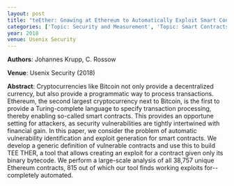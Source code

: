 ```yaml
---
layout: post
title: "teEther: Gnawing at Ethereum to Automatically Exploit Smart Contracts"
categories: ['Topic: Security and Measurement', 'Topic: Smart Contracts', '2018', 'Venue: Usenix Security']
year: 2018
venue: Usenix Security
---
```

**Authors**: Johannes Krupp, C. Rossow

**Venue**: Usenix Security (2018)

**Abstract**: Cryptocurrencies like Bitcoin not only provide a decentralized currency, but also provide a programmatic way to process transactions. Ethereum, the second largest cryptocurrency next to Bitcoin, is the first to provide a Turing-complete language to specify transaction processing, thereby enabling so-called smart contracts. This provides an opportune setting for attackers, as security vulnerabilities are tightly intertwined with financial gain. In this paper, we consider the problem of automatic vulnerability identification and exploit generation for smart contracts. We develop a generic definition of vulnerable contracts and use this to build TEE THER, a tool that allows creating an exploit for a contract given only its binary bytecode. We perform a large-scale analysis of all 38,757 unique Ethereum contracts, 815 out of which our tool finds working exploits for--completely automated.
